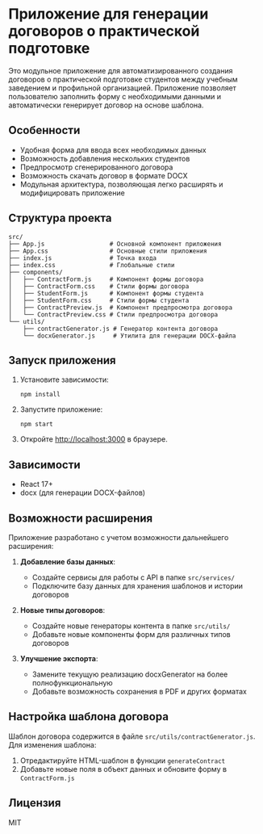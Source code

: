 # Приложение для генерации договоров о практической подготовке

Это модульное приложение для автоматизированного создания договоров о практической подготовке студентов между учебным заведением и профильной организацией. Приложение позволяет пользователю заполнить форму с необходимыми данными и автоматически генерирует договор на основе шаблона.

## Особенности

- Удобная форма для ввода всех необходимых данных
- Возможность добавления нескольких студентов
- Предпросмотр сгенерированного договора
- Возможность скачать договор в формате DOCX
- Модульная архитектура, позволяющая легко расширять и модифицировать приложение

## Структура проекта

```
src/
├── App.js                  # Основной компонент приложения
├── App.css                 # Основные стили приложения
├── index.js                # Точка входа
├── index.css               # Глобальные стили
├── components/
│   ├── ContractForm.js     # Компонент формы договора
│   ├── ContractForm.css    # Стили формы договора
│   ├── StudentForm.js      # Компонент формы студента
│   ├── StudentForm.css     # Стили формы студента
│   ├── ContractPreview.js  # Компонент предпросмотра договора
│   └── ContractPreview.css # Стили предпросмотра договора
└── utils/
    ├── contractGenerator.js # Генератор контента договора
    └── docxGenerator.js     # Утилита для генерации DOCX-файла
```

## Запуск приложения

1. Установите зависимости:
   ```
   npm install
   ```

2. Запустите приложение:
   ```
   npm start
   ```

3. Откройте [http://localhost:3000](http://localhost:3000) в браузере.

## Зависимости

- React 17+
- docx (для генерации DOCX-файлов)

## Возможности расширения

Приложение разработано с учетом возможности дальнейшего расширения:

1. **Добавление базы данных**: 
   - Создайте сервисы для работы с API в папке `src/services/`
   - Подключите базу данных для хранения шаблонов и истории договоров

2. **Новые типы договоров**:
   - Создайте новые генераторы контента в папке `src/utils/`
   - Добавьте новые компоненты форм для различных типов договоров
   
3. **Улучшение экспорта**:
   - Замените текущую реализацию docxGenerator на более полнофункциональную
   - Добавьте возможность сохранения в PDF и других форматах

## Настройка шаблона договора

Шаблон договора содержится в файле `src/utils/contractGenerator.js`. Для изменения шаблона:

1. Отредактируйте HTML-шаблон в функции `generateContract`
2. Добавьте новые поля в объект данных и обновите форму в `ContractForm.js`

## Лицензия

MIT
